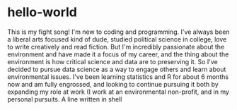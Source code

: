 # hello-world
This is my fight song!
I'm new to coding and programming. I've always been a liberal arts focused kind of dude, studied political science in college, love to write creatively and read fiction. But I'm incredibly passionate about the environment and have made it a focus of my career, and the thing about the environment is how critical science and data are to preserving it. So I've decided to pursue data science as a way to engage others and learn about environmental issues. 
I've been learning statistics and R for about 6 months now and am fully engrossed, and looking to continue pursuing it both by expanding my role at work (I work at an environmental non-profit, and in my personal pursuits. 
A line written in shell
